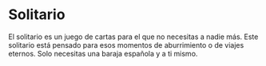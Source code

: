 # Solitario
El solitario es un juego de cartas para el que no necesitas a nadie más. Este solitario está pensado para esos momentos de aburrimiento o de viajes eternos. Solo necesitas una baraja española y a ti mismo.
